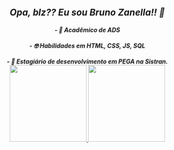 <i>
<h2 align = center> Opa, blz?? Eu sou Bruno Zanella!! 🖖

<h4 align = center> - 🌱 Acadêmico de ADS
<h4 align = center> - 🤓 Habilidades em HTML, CSS, JS, SQL
<h4 align = center> - 📕 Estagiário de desenvolvimento em PEGA na Sistran.
</i>
  
<br/>

<div align="center">
  <a href="https://github.com/bzanella">
  <img height="180em" src="https://github-readme-stats.vercel.app/api?username=bzanella&show_icons=true&theme=dracula&include_all_commits=true&count_private=true"/>
  <img height="180em" src="https://github-readme-stats.vercel.app/api/top-langs/?username=bzanella&layout=compact&langs_count=7&theme=dracula"/>
</div>

